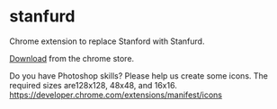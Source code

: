 # stanfurd
Chrome extension to replace Stanford with Stanfurd.

[Download](https://chrome.google.com/webstore/detail/stanfurd/ojcgdgiceeaoegeknmfihojmimdhohkh) from the chrome store.

Do you have Photoshop skills? Please help us create some icons. The required sizes are128x128, 48x48, and 16x16.
https://developer.chrome.com/extensions/manifest/icons
